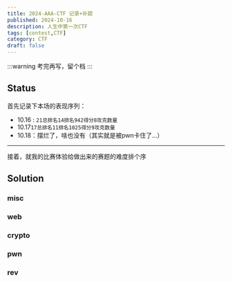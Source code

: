```yaml
---
title: 2024-AAA-CTF 记录+补题
published: 2024-10-16
description: 人生中第一次CTF
tags: [contest,CTF]
category: CTF
draft: false
---
```

:::warning
考完再写，留个档
:::

## Status

首先记录下本场的表现序列：

- 10.16 : `21总排名14排名942得分8攻克数量`
- 10.17`17总排名11排名1025得分9攻克数量`
- 10.18：摆烂了，啥也没有（其实就是被pwn卡住了…）

---

接着，就我的比赛体验给做出来的赛题的难度排个序

## Solution

### misc

### web

### crypto

### pwn

### rev
